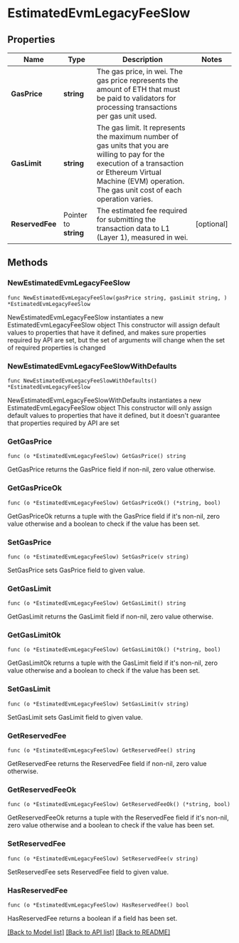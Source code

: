 # EstimatedEvmLegacyFeeSlow

## Properties

Name | Type | Description | Notes
------------ | ------------- | ------------- | -------------
**GasPrice** | **string** | The gas price, in wei. The gas price represents the amount of ETH that must be paid to validators for processing transactions per gas unit used. | 
**GasLimit** | **string** | The gas limit. It represents the maximum number of gas units that you are willing to pay for the execution of a transaction or Ethereum Virtual Machine (EVM) operation. The gas unit cost of each operation varies. | 
**ReservedFee** | Pointer to **string** | The estimated fee required for submitting the transaction data to L1 (Layer 1), measured in wei. | [optional] 

## Methods

### NewEstimatedEvmLegacyFeeSlow

`func NewEstimatedEvmLegacyFeeSlow(gasPrice string, gasLimit string, ) *EstimatedEvmLegacyFeeSlow`

NewEstimatedEvmLegacyFeeSlow instantiates a new EstimatedEvmLegacyFeeSlow object
This constructor will assign default values to properties that have it defined,
and makes sure properties required by API are set, but the set of arguments
will change when the set of required properties is changed

### NewEstimatedEvmLegacyFeeSlowWithDefaults

`func NewEstimatedEvmLegacyFeeSlowWithDefaults() *EstimatedEvmLegacyFeeSlow`

NewEstimatedEvmLegacyFeeSlowWithDefaults instantiates a new EstimatedEvmLegacyFeeSlow object
This constructor will only assign default values to properties that have it defined,
but it doesn't guarantee that properties required by API are set

### GetGasPrice

`func (o *EstimatedEvmLegacyFeeSlow) GetGasPrice() string`

GetGasPrice returns the GasPrice field if non-nil, zero value otherwise.

### GetGasPriceOk

`func (o *EstimatedEvmLegacyFeeSlow) GetGasPriceOk() (*string, bool)`

GetGasPriceOk returns a tuple with the GasPrice field if it's non-nil, zero value otherwise
and a boolean to check if the value has been set.

### SetGasPrice

`func (o *EstimatedEvmLegacyFeeSlow) SetGasPrice(v string)`

SetGasPrice sets GasPrice field to given value.


### GetGasLimit

`func (o *EstimatedEvmLegacyFeeSlow) GetGasLimit() string`

GetGasLimit returns the GasLimit field if non-nil, zero value otherwise.

### GetGasLimitOk

`func (o *EstimatedEvmLegacyFeeSlow) GetGasLimitOk() (*string, bool)`

GetGasLimitOk returns a tuple with the GasLimit field if it's non-nil, zero value otherwise
and a boolean to check if the value has been set.

### SetGasLimit

`func (o *EstimatedEvmLegacyFeeSlow) SetGasLimit(v string)`

SetGasLimit sets GasLimit field to given value.


### GetReservedFee

`func (o *EstimatedEvmLegacyFeeSlow) GetReservedFee() string`

GetReservedFee returns the ReservedFee field if non-nil, zero value otherwise.

### GetReservedFeeOk

`func (o *EstimatedEvmLegacyFeeSlow) GetReservedFeeOk() (*string, bool)`

GetReservedFeeOk returns a tuple with the ReservedFee field if it's non-nil, zero value otherwise
and a boolean to check if the value has been set.

### SetReservedFee

`func (o *EstimatedEvmLegacyFeeSlow) SetReservedFee(v string)`

SetReservedFee sets ReservedFee field to given value.

### HasReservedFee

`func (o *EstimatedEvmLegacyFeeSlow) HasReservedFee() bool`

HasReservedFee returns a boolean if a field has been set.


[[Back to Model list]](../README.md#documentation-for-models) [[Back to API list]](../README.md#documentation-for-api-endpoints) [[Back to README]](../README.md)


